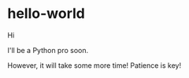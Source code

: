 # hello-world
Hi

I'll be a Python pro soon.

However, it will take some more time!
Patience is key!